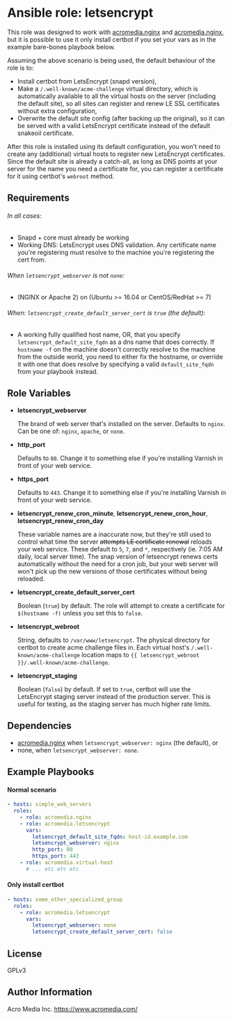 # Ansible role: letsencrypt

This role was designed to work with [acromedia.nginx](https://github.com/AcroMedia/ansible-role-nginx) and [acromedia.nginx](https://github.com/AcroMedia/ansible-role-virtual-host), but it is possible to use it only install certbot if you set your vars as in the example bare-bones playbook below.

Assuming the above scenario is being used, the default behaviour of the role is to:
- Install certbot from LetsEncrypt (snapd version),
- Make a `/.well-known/acme-challenge` virtual directory, which is automatically available to all the virtual hosts on the server (including the default site), so all sites can register and renew LE SSL certificates without extra configuration,
- Overwrite the default site config (after backing up the original), so it can be served with a valid LetsEncrypt certificate instead of the default snakeoil certificate.

After this role is installed using its default configuration, you won't need to create any (additional) virtual hosts to register new LetsEncrypt certificates. Since the default site is already a catch-all, as long as DNS points at your server for the name you need a certificate for, you can register a certificate for it using certbot's `webroot` method.

## Requirements

###### In all cases:
- Snapd + core must already be working
- Working DNS: LetsEncrypt uses DNS validation. Any certificate name you're registering must resolve to the machine you're registering the cert from.

###### When `letsencrypt_webserver` is not `none`:
- (NGINX or Apache 2) on (Ubuntu >= 16.04 or CentOS/RedHat >= 7)

###### When: `letsencrypt_create_default_server_cert` is `true` (the default):
- A working fully qualified host name, OR, that you specify `letsencrypt_default_site_fqdn` as a dns name that does correctly. If `hostname -f` on the machine doesn't correctly resolve to the machine from the outside world, you need to either fix the hostname, or override it with one that does resolve by specifying a valid `default_site_fqdn` from your playbook instead.

## Role Variables

- **letsencrypt_webserver**

  The brand of web server that's installed on the server. Defaults to `nginx`. Can be one of: `nginx`, `apache`, or `none`.

- **http_port**

  Defaults to `80`. Change it to something else if you're installing Varnish in front of your web service.

- **https_port**

  Defaults to `443`. Change it to something else if you're installing Varnish in front of your web service.

- **letsencrypt_renew_cron_minute**, **letsencrypt_renew_cron_hour**, **letsencrypt_renew_cron_day**

    These variable names are a inaccurate now, but they're still used to control what time the server ~~attempts LE certificate renewal~~ reloads your web service. These default to `5`, `7`, and `*`, respectively (ie. 7:05 AM daily, local server time). The snap version of letsencrypt renews certs automatically without the need for a cron job, but your web server will won't pick up the new versions of those certificates without being reloaded.

- **letsencrypt_create_default_server_cert**

  Boolean (`true`) by default. The role will attempt to create a certificate for `$(hostname -f)` unless you set this to `false`.

- **letsencrypt_webroot**

  String, defaults to `/var/www/letsencrypt`. The physical directory for certbot to create acme challenge files in. Each virtual host's `/.well-known/acme-challenge` location maps to `{{ letsencrypt_webroot }}/.well-known/acme-challenge`.

- **letsencrypt_staging**

  Boolean (`false`) by default. If set to `true`, certbot will use the LetsEncrypt staging server instead of the production server. This is useful for testing, as the staging server has much higher rate limits.

## Dependencies

* [acromedia.nginx](https://github.com/AcroMedia/ansible-role-nginx) when `letsencrypt_webserver: nginx` (the default), or
* none, when `letsencrypt_webserver: none`.

## Example Playbooks

#### Normal scenario
```yaml
- hosts: simple_web_servers
  roles:
    - role: acromedia.nginx
    - role: acromedia.letsencrypt
      vars:
        letsencrypt_default_site_fqdn: host-id.example.com
        letsencrypt_webserver: nginx
        http_port: 80
        https_port: 443
    - role: acromedia.virtual-host
      # ... etc etc etc

```

#### **Only** install certbot

```yaml
- hosts: some_other_specialized_group
  roles:
    - role: acromedia.letsencrypt
      vars:
        letsencrypt_webserver: none
        letsencrypt_create_default_server_cert: false
```



## License

GPLv3

## Author Information

Acro Media Inc.
https://www.acromedia.com/
